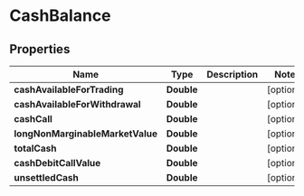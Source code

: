 # CashBalance

## Properties
Name | Type | Description | Notes
------------ | ------------- | ------------- | -------------
**cashAvailableForTrading** | **Double** |  |  [optional]
**cashAvailableForWithdrawal** | **Double** |  |  [optional]
**cashCall** | **Double** |  |  [optional]
**longNonMarginableMarketValue** | **Double** |  |  [optional]
**totalCash** | **Double** |  |  [optional]
**cashDebitCallValue** | **Double** |  |  [optional]
**unsettledCash** | **Double** |  |  [optional]

